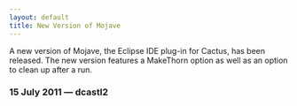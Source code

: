 ```yaml
---
layout: default
title: New Version of Mojave
---
```

A new version of Mojave, the Eclipse IDE plug-in for Cactus, has been
released. The new version features a MakeThorn option as well as an
option to clean up after a run.

### 15 July 2011 — dcastl2
